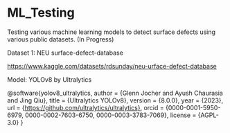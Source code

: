 # ML_Testing
Testing various machine learning models to detect surface defects using various public datasets.
(In Progress)

Dataset 1: NEU surface-defect-database

https://www.kaggle.com/datasets/rdsunday/neu-urface-defect-database


Model: YOLOv8 by Ultralytics

@software{yolov8_ultralytics,
  author = {Glenn Jocher and Ayush Chaurasia and Jing Qiu},
  title = {Ultralytics YOLOv8},
  version = {8.0.0},
  year = {2023},
  url = {https://github.com/ultralytics/ultralytics},
  orcid = {0000-0001-5950-6979, 0000-0002-7603-6750, 0000-0003-3783-7069},
  license = {AGPL-3.0}
}